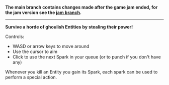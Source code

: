 **The main branch contains changes made after the game jam ended, for the jam version see the [jam branch](https://github.com/Gingeh/Polterheist/tree/jam).**

---

**Survive a horde of ghoulish Entities by stealing their power!**

Controls:
- WASD or arrow keys to move around
- Use the cursor to aim
- Click to use the next Spark in your queue
  (or to punch if you don't have any)

Whenever you kill an Entity you gain its Spark, each spark can be used to perform a special action.
